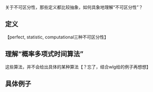 关于不可区分性，那些定义都比较抽象，如何具象地理解“不可区分性”？

## 定义
【perfect, statistic, computational三种不可区分性】

## 理解“概率多项式时间算法”
这些算法，并不会给出具体的某种算法【？忘了，结合wlg给的例子再想想】

## 具体例子